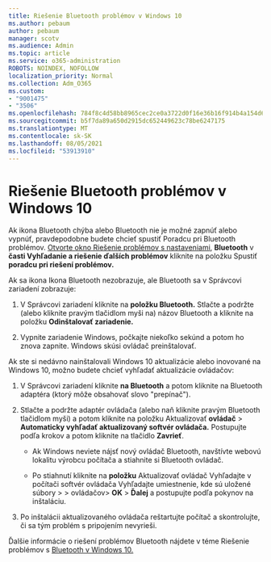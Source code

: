 ```yaml
---
title: Riešenie Bluetooth problémov v Windows 10
ms.author: pebaum
author: pebaum
manager: scotv
ms.audience: Admin
ms.topic: article
ms.service: o365-administration
ROBOTS: NOINDEX, NOFOLLOW
localization_priority: Normal
ms.collection: Adm_O365
ms.custom:
- "9001475"
- "3506"
ms.openlocfilehash: 784f8c4d58bb8965cec2ce0a3722d0f16e36b16f914b4a154d6f6da58af9dc28
ms.sourcegitcommit: b5f7da89a650d2915dc652449623c78be6247175
ms.translationtype: MT
ms.contentlocale: sk-SK
ms.lasthandoff: 08/05/2021
ms.locfileid: "53913910"
---
```

# <a name="fix-bluetooth-problems-in-windows-10"></a>Riešenie Bluetooth problémov v Windows 10

Ak ikona Bluetooth chýba alebo Bluetooth nie je možné zapnúť alebo vypnúť, pravdepodobne budete chcieť spustiť Poradcu pri Bluetooth problémov. [Otvorte okno Riešenie problémov s nastaveniami](ms-settings:troubleshoot), **Bluetooth** v **časti Vyhľadanie a riešenie ďalších problémov** kliknite na položku Spustiť **poradcu pri riešení problémov.**

Ak sa ikona Ikona Bluetooth nezobrazuje, ale Bluetooth sa v Správcovi zariadení zobrazuje:

1. V Správcovi zariadení kliknite na **položku Bluetooth.** Stlačte a podržte (alebo kliknite pravým tlačidlom myši na) názov Bluetooth a kliknite na položku **Odinštalovať zariadenie.**

2. Vypnite zariadenie Windows, počkajte niekoľko sekúnd a potom ho znova zapnite. Windows skúsi ovládač preinštalovať.

Ak ste si nedávno nainštalovali Windows 10 aktualizácie alebo inovované na Windows 10, možno budete chcieť vyhľadať aktualizácie ovládačov:

1. V Správcovi zariadení kliknite **na Bluetooth** a potom kliknite na Bluetooth adaptéra (ktorý môže obsahovať slovo "prepínač").

2. Stlačte a podržte adaptér ovládača (alebo naň kliknite pravým Bluetooth tlačidlom myši) a potom kliknite na položku Aktualizovať **ovládač**  >  **Automaticky vyhľadať aktualizovaný softvér ovládača.** Postupujte podľa krokov a potom kliknite na tlačidlo **Zavrieť**.

      - Ak Windows neviete nájsť nový ovládač Bluetooth, navštívte webovú lokalitu výrobcu počítača a stiahnite si Bluetooth ovládač.

    - Po stiahnutí kliknite na **položku** Aktualizovať ovládač Vyhľadajte v počítači softvér ovládača Vyhľadajte umiestnenie, kde sú uložené súbory  >    >   ovládačov> **OK**  >  **Ďalej** a postupujte podľa pokynov na inštaláciu.

3. Po inštalácii aktualizovaného ovládača reštartujte počítač a skontrolujte, či sa tým problém s pripojením nevyrieši.

Ďalšie informácie o riešení problémov Bluetooth nájdete v téme Riešenie problémov s [Bluetooth v Windows 10.](https://support.microsoft.com/help/14169/windows-10-fix-bluetooth-problems)
